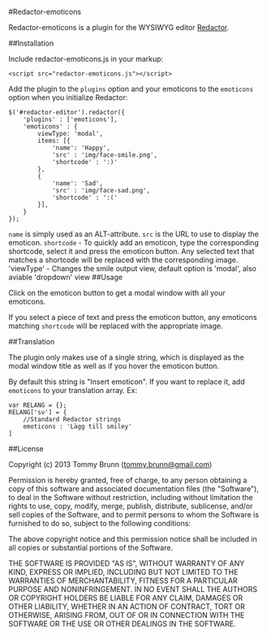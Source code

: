 #Redactor-emoticons

Redactor-emoticons is a plugin for the WYSIWYG editor [Redactor](http://imperavi.com/redactor/).

##Installation

Include redactor-emoticons.js in your markup:

    <script src="redactor-emoticons.js"></script>

Add the plugin to the `plugins` option and your emoticons to the `emoticons` option when you initialize Redactor:

    $('#redactor-editor').redactor({
        'plugins' : ['emoticons'],
        'emoticons' : {
            viewType: 'modal',
            items: [{
                'name': 'Happy',
                'src' : 'img/face-smile.png',
                'shortcode' : ':)'
            },
            {
                'name': 'Sad',
                'src' : 'img/face-sad.png',
                'shortcode' : ':('
            }],
        }
    });

`name` is simply used as an ALT-attribute.
`src` is the URL to use to display the emoticon.
`shortcode` - To quickly add an emoticon, type the corresponding shortcode, select it and press the emoticon button. Any selected text that matches a shortcode will be replaced with the corresponding image.
'viewType' - Changes the smile output view, default option is 'modal', also aviable 'dropdown' view
##Usage

Click on the emoticon button to get a modal window with all your emoticons.

If you select a piece of text and press the emoticon button, any emoticons matching `shortcode` will be replaced with the appropriate image.

##Translation

The plugin only makes use of a single string, which is displayed as the modal window title as well as if you hover the emoticon button.

By default this string is "Insert emoticon". If you want to replace it, add `emoticons` to your translation array. Ex:

    var RELANG = {};
    RELANG['sv'] = {
        //Standard Redactor strings
        emoticons : 'Lägg till smiley'
    ]

##License

Copyright (c) 2013 Tommy Brunn (tommy.brunn@gmail.com)

Permission is hereby granted, free of charge, to any person obtaining a copy of this software and associated documentation files (the "Software"), to deal in the Software without restriction, including without limitation the rights to use, copy, modify, merge, publish, distribute, sublicense, and/or sell copies of the Software, and to permit persons to whom the Software is furnished to do so, subject to the following conditions:

The above copyright notice and this permission notice shall be included in all copies or substantial portions of the Software.

THE SOFTWARE IS PROVIDED "AS IS", WITHOUT WARRANTY OF ANY KIND, EXPRESS OR IMPLIED, INCLUDING BUT NOT LIMITED TO THE WARRANTIES OF MERCHANTABILITY, FITNESS FOR A PARTICULAR PURPOSE AND NONINFRINGEMENT. IN NO EVENT SHALL THE AUTHORS OR COPYRIGHT HOLDERS BE LIABLE FOR ANY CLAIM, DAMAGES OR OTHER LIABILITY, WHETHER IN AN ACTION OF CONTRACT, TORT OR OTHERWISE, ARISING FROM, OUT OF OR IN CONNECTION WITH THE SOFTWARE OR THE USE OR OTHER DEALINGS IN THE SOFTWARE.
  
    
